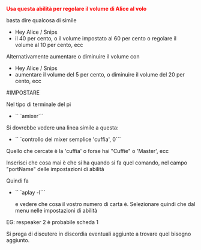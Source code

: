 
<Span style = "color: #ff0000;"> <strong> Usa questa abilità per regolare il volume di Alice al volo </strong> </span>

basta dire qualcosa di simile

- Hey Alice / Snips
- il 40 per cento, o il volume impostato al 60 per cento o regolare il volume al 10 per cento, ecc

Alternativamente aumentare o diminuire il volume con

- Hey Alice / Snips
- aumentare il volume del 5 per cento, o diminuire il volume del 20 per cento, ecc

#IMPOSTARE

Nel tipo di terminale del pi

- `` `amixer```

Si dovrebbe vedere una linea simile a questa:

- `` `controllo del mixer semplice 'cuffia', 0```

Quello che cercate è la 'cuffia' o forse hai "Cuffie" o 'Master', ecc

Inserisci che cosa mai è che si ha quando si fa quel comando, nel campo "portName"
delle impostazioni di abilità

Quindi fa

 - `` `aplay -l```
 
   e vedere che cosa il vostro numero di carta è. Selezionare quindi che dal menu nelle impostazioni di abilità

EG: respeaker 2 è probabile scheda 1
   
Si prega di discutere in discordia eventuali aggiunte a trovare quel bisogno aggiunto.
